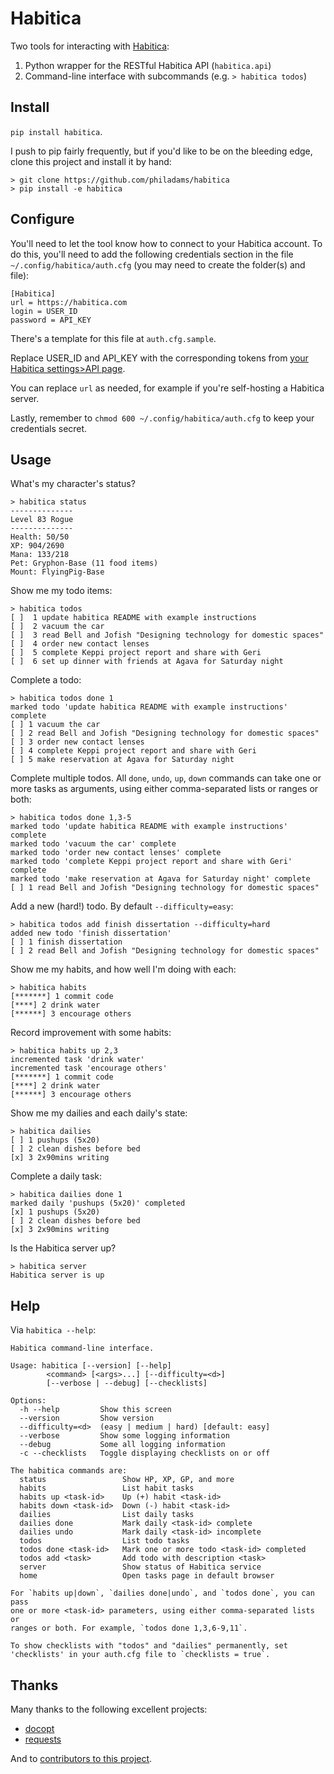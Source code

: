 Habitica
========

Two tools for interacting with [Habitica](http://habitica.com):

1. Python wrapper for the RESTful Habitica API (`habitica.api`)
2. Command-line interface with subcommands (e.g. `> habitica todos`)

Install
-------

`pip install habitica`.

I push to pip fairly frequently, but if you'd like to be on the bleeding edge,
clone this project and install it by hand:

    > git clone https://github.com/philadams/habitica
    > pip install -e habitica

Configure
---------

You'll need to let the tool know how to connect to your Habitica account. To do
this, you'll need to add the following credentials section in the file
`~/.config/habitica/auth.cfg` (you may need to create the folder(s) and file):

    [Habitica]
    url = https://habitica.com
    login = USER_ID
    password = API_KEY

There's a template for this file at `auth.cfg.sample`.

Replace USER\_ID and API\_KEY with the corresponding tokens from [your Habitica
settings>API page](https://habitica.com/#/options/settings/api).

You can replace `url` as needed, for example if you're self-hosting a Habitica
server.

Lastly, remember to `chmod 600 ~/.config/habitica/auth.cfg` to keep your
credentials secret.

Usage
-----

What's my character's status?

    > habitica status
    --------------
    Level 83 Rogue
    --------------
    Health: 50/50
    XP: 904/2690
    Mana: 133/218
    Pet: Gryphon-Base (11 food items)
    Mount: FlyingPig-Base

Show me my todo items:

    > habitica todos
    [ ]  1 update habitica README with example instructions
    [ ]  2 vacuum the car
    [ ]  3 read Bell and Jofish "Designing technology for domestic spaces"
    [ ]  4 order new contact lenses
    [ ]  5 complete Keppi project report and share with Geri
    [ ]  6 set up dinner with friends at Agava for Saturday night

Complete a todo:

    > habitica todos done 1
    marked todo 'update habitica README with example instructions' complete
    [ ] 1 vacuum the car
    [ ] 2 read Bell and Jofish "Designing technology for domestic spaces"
    [ ] 3 order new contact lenses
    [ ] 4 complete Keppi project report and share with Geri
    [ ] 5 make reservation at Agava for Saturday night

Complete multiple todos. All `done`, `undo`, `up`, `down` commands can take one
or more tasks as arguments, using either comma-separated lists or ranges or
both:

    > habitica todos done 1,3-5
    marked todo 'update habitica README with example instructions' complete
    marked todo 'vacuum the car' complete
    marked todo 'order new contact lenses' complete
    marked todo 'complete Keppi project report and share with Geri' complete
    marked todo 'make reservation at Agava for Saturday night' complete
    [ ] 1 read Bell and Jofish "Designing technology for domestic spaces"

Add a new (hard!) todo. By default `--difficulty=easy`:

    > habitica todos add finish dissertation --difficulty=hard
    added new todo 'finish dissertation'
    [ ] 1 finish dissertation
    [ ] 2 read Bell and Jofish "Designing technology for domestic spaces"

Show me my habits, and how well I'm doing with each:

    > habitica habits
    [*******] 1 commit code
    [****] 2 drink water
    [******] 3 encourage others

Record improvement with some habits:

    > habitica habits up 2,3
    incremented task 'drink water'
    incremented task 'encourage others'
    [*******] 1 commit code
    [****] 2 drink water
    [******] 3 encourage others

Show me my dailies and each daily's state:

    > habitica dailies
    [ ] 1 pushups (5x20)
    [ ] 2 clean dishes before bed
    [x] 3 2x90mins writing

Complete a daily task:

    > habitica dailies done 1
    marked daily 'pushups (5x20)' completed
    [x] 1 pushups (5x20)
    [ ] 2 clean dishes before bed
    [x] 3 2x90mins writing

Is the Habitica server up?

    > habitica server
    Habitica server is up

Help
----

Via `habitica --help`:

    Habitica command-line interface.

    Usage: habitica [--version] [--help]
		    <command> [<args>...] [--difficulty=<d>]
		    [--verbose | --debug] [--checklists]

    Options:
      -h --help         Show this screen
      --version         Show version
      --difficulty=<d>  (easy | medium | hard) [default: easy]
      --verbose         Show some logging information
      --debug           Some all logging information
      -c --checklists   Toggle displaying checklists on or off

    The habitica commands are:
      status                 Show HP, XP, GP, and more
      habits                 List habit tasks
      habits up <task-id>    Up (+) habit <task-id>
      habits down <task-id>  Down (-) habit <task-id>
      dailies                List daily tasks
      dailies done           Mark daily <task-id> complete
      dailies undo           Mark daily <task-id> incomplete
      todos                  List todo tasks
      todos done <task-id>   Mark one or more todo <task-id> completed
      todos add <task>       Add todo with description <task>
      server                 Show status of Habitica service
      home                   Open tasks page in default browser

    For `habits up|down`, `dailies done|undo`, and `todos done`, you can pass
    one or more <task-id> parameters, using either comma-separated lists or
    ranges or both. For example, `todos done 1,3,6-9,11`.

    To show checklists with "todos" and "dailies" permanently, set
    'checklists' in your auth.cfg file to `checklists = true`.

Thanks
------

Many thanks to the following excellent projects:

- [docopt](https://github.com/docopt/docopt)
- [requests](https://github.com/kennethreitz/requests)

And to [contributors to this project](./CONTRIBUTORS.md).
